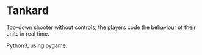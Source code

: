 # Tankard
Top-down shooter without controls, the players code the behaviour of their units in real time.

Python3, using pygame.

